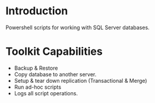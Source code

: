 # Introduction 
Powershell scripts for working with SQL Server databases.

# Toolkit Capabilities
* Backup & Restore
* Copy database to another server.
* Setup & tear down replication (Transactional & Merge)
* Run ad-hoc scripts
* Logs all script operations.
